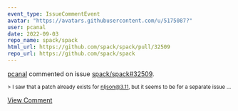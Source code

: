 ```yaml
---
event_type: IssueCommentEvent
avatar: "https://avatars.githubusercontent.com/u/5175087?"
user: pcanal
date: 2022-09-03
repo_name: spack/spack
html_url: https://github.com/spack/spack/pull/32509
repo_url: https://github.com/spack/spack
---
```


<a href='https://github.com/pcanal' target='_blank'>pcanal</a> commented on issue <a href='https://github.com/spack/spack/pull/32509' target='_blank'>spack/spack#32509</a>.

<small>>  I saw that a patch already exists for nljson@3.11, but it seems to be for a separate issue...</small>

<a href='https://github.com/spack/spack/pull/32509' target='_blank'>View Comment</a>